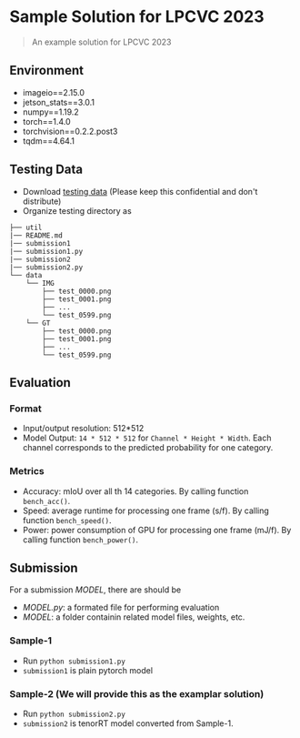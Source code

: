 # Sample Solution for LPCVC 2023

> An example solution for LPCVC 2023

## Environment

- imageio==2.15.0
- jetson_stats==3.0.1
- numpy==1.19.2
- torch==1.4.0
- torchvision==0.2.2.post3
- tqdm==4.64.1

## Testing Data

- Download
  [testing data](https://drive.google.com/file/d/1cXHE2TKSqbl4u1haTGhBhwcUkt_RUhsl/view?usp=share_link)
  (Please keep this confidential and don't distribute)
- Organize testing directory as

```shell
├── util
|── README.md
|── submission1
|── submission1.py
|── submission2
|── submission2.py
└── data
    └── IMG
        ├── test_0000.png
        ├── test_0001.png
        ├── ...
        └── test_0599.png
    └── GT
        ├── test_0000.png
        ├── test_0001.png
        ├── ...
        └── test_0599.png
```

## Evaluation

### Format

- Input/output resolution: 512\*512
- Model Output: `14 * 512 * 512` for `Channel * Height * Width`. Each channel
  corresponds to the predicted probability for one category.

### Metrics

- Accuracy: mIoU over all th 14 categories. By calling function `bench_acc()`.
- Speed: average runtime for processing one frame (s/f). By calling function
  `bench_speed()`.
- Power: power consumption of GPU for processing one frame (mJ/f). By calling
  function `bench_power()`.

## Submission

For a submission *MODEL*, there are should be

- *MODEL.py*: a formated file for performing evaluation
- *MODEL*: a folder containin related model files, weights, etc.

### Sample-1

- Run `python submission1.py`
- `submission1` is plain pytorch model

### Sample-2 (We will provide this as the examplar solution)

- Run `python submission2.py`
- `submission2` is tenorRT model converted from Sample-1.
